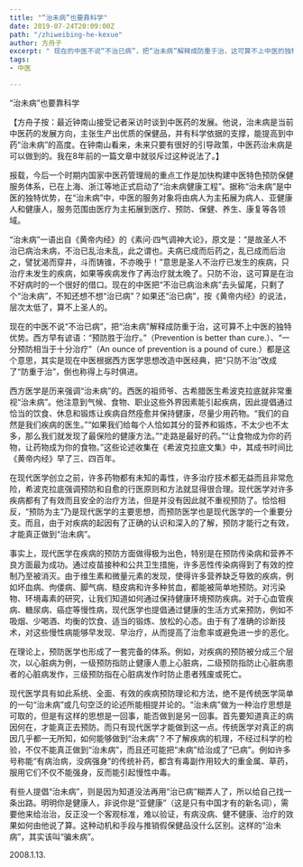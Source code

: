 ```yaml
---
title: "“治未病”也要靠科学"
date: 2019-07-24T20:09:00Z
path: "/zhiweibing-he-kexue"
author: 方舟子
excerpt: " 现在的中医不说“不治已病”，把“治未病”解释成防重于治，这可算不上中医的独特优势。"
tags:
- 中医

---
```

“治未病”也要靠科学

【方舟子按：最近钟南山接受记者采访时谈到中医药的发展。他说，治未病是当前中医药的发展方向，主张生产出优质的保健品，并有科学依据的支撑，能提高到中药“治未病”的高度。在钟南山看来，未来只要有很好的引导政策，中医药治未病是可以做到的。我在8年前的一篇文章中就驳斥过这种说法了。】

报载，今后一个时期内国家中医药管理局的重点工作是加快构建中医特色预防保健服务体系，已在上海、浙江等地正式启动了“治未病健康工程”。据称“治未病”是中医的独特优势，在“治未病”中，中医的服务对象将由病人为主拓展为病人、亚健康人和健康人，服务范围由医疗为主拓展到医疗、预防、保健、养生、康复等各领域。 

  
 “治未病”一语出自《黄帝内经》的《素问·四气调神大论》，原文是：“是故圣人不治已病治未病，不治已乱治未乱，此之谓也。夫病已成而后药之，乱已成而后治之，譬犹渴而穿井，斗而铸锥，不亦晚乎！”意思是圣人不治疗已发生的疾病，只治疗未发生的疾病，如果等疾病发作了再治疗就太晚了。只防不治，这可算是在治不好病时的一个很好的借口。现在的中医把“不治已病治未病”去头留尾，只剩了个“治未病”，不知还想不想“治已病”？如果还“治已病”，按《黄帝内经》的说法，层次太低了，算不上圣人的。 

  
 现在的中医不说“不治已病”，把“治未病”解释成防重于治，这可算不上中医的独特优势。西方早有谚语：“预防胜于治疗。”（Prevention is better than cure.）、“一分预防相当于十分治疗”（An ounce of prevention is a pound of cure.）都是这个意思，其实是现在中医根据西方医学思想改造中医经典，把“只防不治”改成了“防重于治”，倒也称得上与时俱进。 

  
 西方医学是历来强调“治未病”的。西医的祖师爷、古希腊医生希波克拉底就非常重视“治未病”。他注意到气候、食物、职业这些外界因素能引起疾病，因此提倡通过恰当的饮食、休息和锻炼让疾病自然痊愈并保持健康，尽量少用药物。“我们的自然是我们疾病的医生。”“如果我们给每个人恰如其分的营养和锻炼，不太少也不太多，那么我们就发现了最保险的健康方法。”“走路是最好的药。”“让食物成为你的药物，让药物成为你的食物。”这些论述收集在《希波克拉底文集》中，其成书时间比《黄帝内经》早了三、四百年。 

  
 在现代医学创立之前，许多药物都有未知的毒性，许多治疗技术都无益而且非常危险，希波克拉底强调预防和自愈的行医原则和方法就显得很合理。现代医学对许多疾病都有了有效而且安全的治疗方法，但是并没有因此就不重视预防了。恰恰相反，“预防为主”乃是现代医学的主要思想，而预防医学也是现代医学的一个重要分支。而且，由于对疾病的起因有了正确的认识和深入的了解，预防才能行之有效，才能真正做到“治未病”。 

  
 事实上，现代医学在疾病的预防方面做得极为出色，特别是在预防传染病和营养不良方面最为成功。通过疫苗接种和公共卫生措施，许多恶性传染病得到了有效的控制乃至被消灭。由于维生素和微量元素的发现，使得许多营养缺乏导致的疾病，例如坏血病、佝偻病、脚气病、糙皮病和许多种贫血，都能被简单地预防。对污染物、环境毒素的研究，让我们知道如何通过保持健康环境预防疾病。对于心血管疾病、糖尿病、癌症等慢性病，现代医学也提倡通过健康的生活方式来预防，例如不吸烟、少喝酒、均衡的饮食、适当的锻炼、放松的心态。由于有了准确的诊断技术，对这些慢性病能够早发现、早治疗，从而提高了治愈率或避免进一步的恶化。 

  
 在理论上，预防医学也形成了一套完备的体系。例如，对疾病的预防被分成三个层次，以心脏病为例，一级预防指防止健康人患上心脏病，二级预防指防止心脏病患者的心脏病发作，三级预防指在心脏病发作时防止患者残废或死亡。 

  
 现代医学具有如此系统、全面、有效的疾病预防理论和方法，绝不是传统医学简单的一句“治未病”或几句空泛的论述所能相提并论的。“治未病”做为一种治疗思想是可取的，但是有这样的思想是一回事，能否做到是另一回事。首先要知道真正的病因何在，才能真正去预防。而只有现代医学才能做到这一点。传统医学对真正的病因几乎都一无所知，如何能够做到“治未病”？不了解疾病的机理，不经过科学的检验，不仅不能真正做到“治未病”，而且还可能把“未病”给治成了“已病”。例如许多号称能“有病治病，没病强身”的传统补药，都含有毒副作用较大的重金属、草药，服用它们不仅不能强身，反而能引起慢性中毒。 

  
 有些人提倡“治未病”，则是因为知道没法再用“治已病”糊弄人了，所以给自己找一条出路。明明你是健康人，非说你是“亚健康”（这是只有中国才有的新名词），需要他来给治治，反正没一个客观标准，难以验证，有病没病、健不健康、治疗的效果如何由他说了算。这种动机和手段与推销假保健品没什么区别。这样的“治未病”，其实该叫“骗未病”。

2008\.1.13.